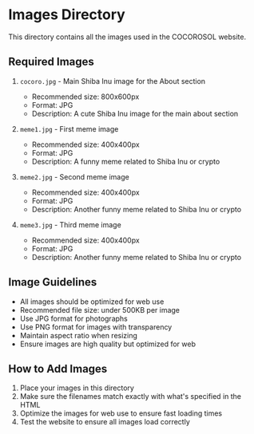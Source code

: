 # Images Directory

This directory contains all the images used in the COCOROSOL website.

## Required Images

1. `cocoro.jpg` - Main Shiba Inu image for the About section
   - Recommended size: 800x600px
   - Format: JPG
   - Description: A cute Shiba Inu image for the main about section

2. `meme1.jpg` - First meme image
   - Recommended size: 400x400px
   - Format: JPG
   - Description: A funny meme related to Shiba Inu or crypto

3. `meme2.jpg` - Second meme image
   - Recommended size: 400x400px
   - Format: JPG
   - Description: Another funny meme related to Shiba Inu or crypto

4. `meme3.jpg` - Third meme image
   - Recommended size: 400x400px
   - Format: JPG
   - Description: Another funny meme related to Shiba Inu or crypto

## Image Guidelines

- All images should be optimized for web use
- Recommended file size: under 500KB per image
- Use JPG format for photographs
- Use PNG format for images with transparency
- Maintain aspect ratio when resizing
- Ensure images are high quality but optimized for web

## How to Add Images

1. Place your images in this directory
2. Make sure the filenames match exactly with what's specified in the HTML
3. Optimize the images for web use to ensure fast loading times
4. Test the website to ensure all images load correctly 
